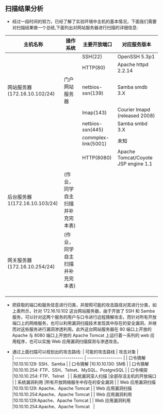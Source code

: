 ## 扫描结果分析
- 经过一段时间的努力，已经了解了实验环境中主机的基本情况，下面我们需要对扫描结果做一个总结,下面列出对网站服务器进行扫描的详细信息:

| 主机名称                            | 操作系统           |     主要开放端口    |   对应服务版本        |  
| ----------------------------------- | ------------------ | ------------------  | ------------------    |
|                                     |                    | SSH(22)             | OpenSSH 5.3p1         | 
|                                     |                    | HTTP(80)            | Apache httpd   2.2.14 |                   |
| 网站服务器(172.16.10.102/24)          | 门户网站服务器     | netbios-ssn(139)    | Samba smdb 3.X        |
|                                     |                    | Imap(143)           | Courier Imapd (released 2008) |
|                                     |                    | netbios-ssn(445)    | Samba smbd 3.X |
|                                     |                    | commplex-link(5001) | 未知           |
|                                     |                    | HTTP(8080)          | Apache Tomcat/Coyote JSP engine 1.1 |
|                                     |                    |                     |                       |
|后台服务器1(172.16.10.103/24)        |(作业，同学自主扫描并补充完本表)          |                       |                       |
|网关服务器(172.16.10.254/24)         |(作业，同学自主扫描并补充完本表)          |                       |                       |

- 把获取的端口和服务信息进行归类，并按照可能的攻击路径对其进行分类，如上表所示，针对 172.16.10.102 这台网站服务器，由于开放了 SSH 和 Samba 服务，可以针对这两个服务的用户与口令进行远程猜解攻击，而针对所有开放端口上的网络服务，也可以利用漏洞扫描技术发现其中存在的安全漏洞，并继而对这些服务进行漏洞渗透利用。此外这台网站服务器在 80 端口上开放的 Apache 与 8080 端口上开放的 Apache Tomcat 上运行着一系列的 web 应用程序，也可以实施 Web 应用漏洞扫描探测与渗透攻击。

- 通过上面扫描可以规划出的攻击路线:
| 可能的攻击路线                      | 攻击对象                                             |      
| ----------------------------------- | ------------------                                   | 
| 口令猜解                            |10.10.10.129: SSH、Samba                              |
| 口令猜解                            |10.10.10.130: SMB                                     | 
| 口令猜解                            |10.10.10.254: FTP、SSH、Telnet、MySQL、PostgreSQL     |
| 口令嗅探                            |10.10.10.254: FTP、Telnet                             | 
| 系统漏洞深人扫描                    |全部存活主机的开放端口                                | 
| 系统漏洞利用                        |所有开放网络服冬中存在的安全漏洞                      | 
| Web 应用漏洞扫描                    |10.10.10.129: Apache、Apache Tomcat                   | 
| Web 应用漏洞扫描                    |10.10.10.254:Apache、Apache Tomcat                    |
| Web 应用漏洞利用                    |10.10.10.129:Apache、Apache Tomcat                    |
| Web 应用漏洞利用                    |10.10.10.254:Apache、Apache Tomcat                    |
